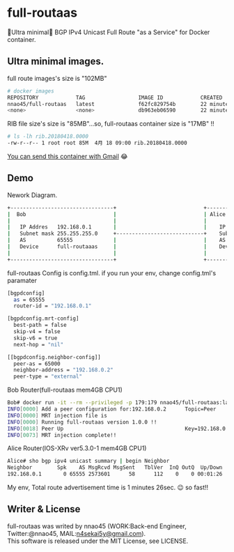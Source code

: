 # full-routaas
🐣Ultra minimal🐣 BGP IPv4 Unicast Full Route "as a Service" for Docker container.

## Ultra minimal images.

full route images's size is "102MB"
```bash
# docker images
REPOSITORY            TAG                 IMAGE ID            CREATED             SIZE
nnao45/full-routaas   latest              f62fc829754b        22 minutes ago      102MB
<none>                <none>              db963eb06590        22 minutes ago      949MB
```

RIB file size's size is "85MB"...so, full-routaas container size is "17MB" !!
```bash
# ls -lh rib.20180418.0000
-rw-r--r-- 1 root root 85M  4月 18 09:00 rib.20180418.0000
```
[You can send this container with Gmail](https://support.google.com/mail/answer/6584?co=GENIE.Platform%3DDesktop&hl=en) 😂


## Demo

Nework Diagram.
```bash
+---------------------------------+                            +---------------------------------+
|  Bob                            |                            | Alice                           |
|                                 |                            |                                 |
|   IP Addres   192.168.0.1       |                            |    IP Addres   192.168.0.2      |
|   Subnet mask 255.255.255.0     +----------------------------+    Subnet mask 255.255.255.0    |
|   AS          65555             |                            |    AS          65000            |
|   Device      full-routaaas     |                            |    Device      IOS-XRv          |
|                                 |                            |                                 |
+---------------------------------+                            +---------------------------------+
```

full-routaas Config is config.tml.
if you run your env, change config.tml's paramater
```bash
[bgpdconfig]
  as = 65555
  router-id = "192.168.0.1"

[bgpdconfig.mrt-config]
  best-path = false
  skip-v4 = false
  skip-v6 = true
  next-hop = "nil"

[[bgpdconfig.neighbor-config]]
  peer-as = 65000
  neighbor-address = "192.168.0.2"
  peer-type = "external"
```

Bob Router(full-routaas mem4GB CPU1)  
```bash
Bob# docker run -it --rm --privileged -p 179:179 nnao45/full-routaas:latest
INFO[0000] Add a peer configuration for:192.168.0.2      Topic=Peer
INFO[0000] MRT injection file is                        
INFO[0000] Running full-routaas version 1.0.0 !!        
INFO[0018] Peer Up                                       Key=192.168.0.2 State=BGP_FSM_OPENCONFIRM Topic=Peer
INFO[0073] MRT injection complete!! 
```

Alice Router(IOS-XRv ver5.3.0-1 mem4GB CPU1)
```bash
Alice# sho bgp ipv4 unicast summary | begin Neighbor
Neighbor        Spk    AS MsgRcvd MsgSent   TblVer  InQ OutQ  Up/Down  St/PfxRcd
192.168.0.1       0 65555 2573601      58      112    0    0 00:01:26     696234
```

My env, Total route advertisement time is 1 minutes 26sec. 😉 so fast!!

## Writer & License
full-routaas was writed by nnao45 (WORK:Back-end Engineer, Twitter:@nnao45, MAIL:n4sekai5y@gmail.com).  
This software is released under the MIT License, see LICENSE.
